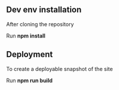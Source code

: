 
## Dev env installation

After cloning the repository

Run **npm install**


## Deployment

To create a deployable snapshot of the site 

Run **npm run build**



